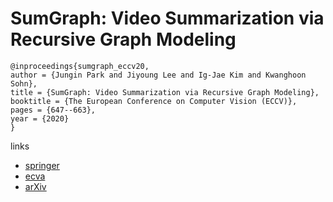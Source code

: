 # SumGraph: Video Summarization via Recursive Graph Modeling

```
@inproceedings{sumgraph_eccv20,
author = {Jungin Park and Jiyoung Lee and Ig-Jae Kim and Kwanghoon Sohn},
title = {SumGraph: Video Summarization via Recursive Graph Modeling},
booktitle = {The European Conference on Computer Vision (ECCV)},
pages = {647--663},
year = {2020}
}
```

links
- [springer](https://link.springer.com/chapter/10.1007/978-3-030-58595-2_39)
- [ecva](https://www.ecva.net/papers/eccv_2020/papers_ECCV/html/5155_ECCV_2020_paper.php)
- [arXiv](https://arxiv.org/abs/2007.08809)
